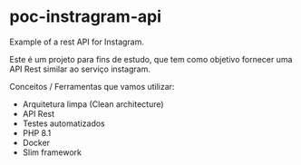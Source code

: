 # poc-instragram-api
Example of a rest API for Instagram.

Este é um projeto para fins de estudo, que tem como objetivo fornecer uma API Rest similar ao serviço instagram.

Conceitos / Ferramentas que vamos utilizar:

* Arquitetura limpa (Clean architecture)
* API Rest
* Testes automatizados
* PHP 8.1
* Docker
* Slim framework
